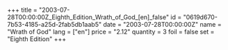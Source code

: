 +++
title = "2003-07-28T00:00:00Z_Eighth_Edition_Wrath_of_God_[en]_false"
id = "0619d670-7b53-4185-a25d-2fab5db1aab5"
date = "2003-07-28T00:00:00Z"
name = "Wrath of God"
lang = ["en"]
price = "2.12"
quantity = 3
foil = false
set = "Eighth Edition"
+++
